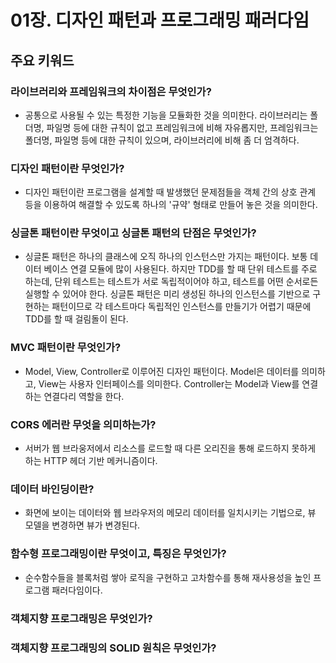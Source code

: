 # 01장. 디자인 패턴과 프로그래밍 패러다임

## 주요 키워드

### 라이브러리와 프레임워크의 차이점은 무엇인가?

- 공통으로 사용될 수 있는 특정한 기능을 모듈화한 것을 의미한다. 라이브러리는 폴더명, 파일명 등에 대한 규칙이 없고 프레임워크에 비해 자유롭지만, 프레임워크는 폴더명, 파일명 등에 대한 규칙이 있으며, 라이브러리에 비해 좀 더 엄격하다.

### 디자인 패턴이란 무엇인가?

- 디자인 패턴이란 프로그램을 설계할 때 발생했던 문제점들을 객체 간의 상호 관계 등을 이용하여 해결할 수 있도록 하나의 '규약' 형태로 만들어 놓은 것을 의미한다.

### 싱글톤 패턴이란 무엇이고 싱글톤 패턴의 단점은 무엇인가?

- 싱글톤 패턴은 하나의 클래스에 오직 하나의 인스턴스만 가지는 패턴이다. 보통 데이터 베이스 연결 모듈에 많이 사용된다. 하지만 TDD를 할 때 단위 테스트를 주로 하는데, 단위 테스트는 테스트가 서로 독립적이어야 하고, 테스트를 어떤 순서로든 실행할 수 있어야 한다. 싱글톤 패턴은 미리 생성된 하나의 인스턴스를 기반으로 구현하는 패턴이므로 각 테스트마다 독립적인 인스턴스를 만들기가 어렵기 때문에 TDD를 할 때 걸림돌이 된다.

### MVC 패턴이란 무엇인가?

- Model, View, Controller로 이루어진 디자인 패턴이다. Model은 데이터를 의미하고, View는 사용자 인터페이스를 의미한다. Controller는 Model과 View를 연결하는 연결다리 역할을 한다.

### CORS 에러란 무엇을 의미하는가?

- 서버가 웹 브라웅저에서 리소스를 로드할 때 다른 오리진을 통해 로드하지 못하게 하는 HTTP 헤더 기반 메커니즘이다.

### 데이터 바인딩이란?

- 화면에 보이는 데이터와 웹 브라우저의 메모리 데이터를 일치시키는 기법으로, 뷰 모델을 변경하면 뷰가 변경된다.

### 함수형 프로그래밍이란 무엇이고, 특징은 무엇인가?

- 순수함수들을 블록처럼 쌓아 로직을 구현하고 고차함수를 통해 재사용성을 높인 프로그램 패러다임이다.

### 객체지향 프로그래밍은 무엇인가?

### 객체지향 프로그래밍의 SOLID 원칙은 무엇인가?
